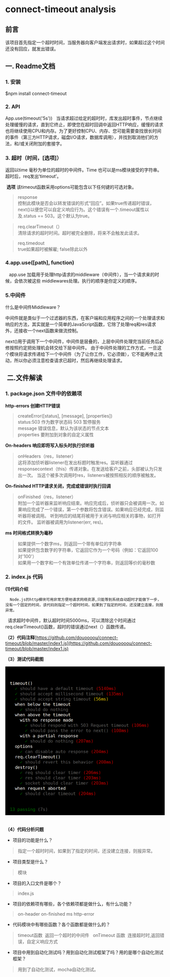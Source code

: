 # connect-timeout analysis
## 前言  
该项目首先指定一个超时时间，当服务器向客户端发出请求时，如果超过这个时间还没有回应，就发出错误。
## 一. Readme文档    
### 1. 安装    
  $npm install connect-timeout
### 2. API  

   App.use(timeout('5s')) 
   当请求超过给定的超时时，库发出超时事件，节点继续处理缓慢的请求，直到它终止，即使您在超时回调中返回HTTP响应，缓慢的请求也将继续使用CPU和内存。为了更好控制CPU、内存、您可能需要查找很长时间的事件（第三方HTTP请求，磁盘I/O请求，数据库调用），并找到取消他们的方法，和/或关闭附加的套接字。 
   
### 3. 超时（时间，[选项]）    
  返回以time 毫秒为单位的超时的中间件。Time 也可以是ms模块接受的字符串。超时后，req发出‘timeout’。 
  
   **选项** 
   该timeout函数采用options可能包含以下任何键的可选对象。    
   >response  
   > 控制此模块是否会以转发错误的形式“回应”。如果true传递超时错误，next()以便您可以自定义响应行为。这个错误有一个.timeout属性以及.status == 503。这个默认为true。  
   
   >req.clearTimeout（）  
   >清除请求的超时时间。超时被完全删除，将来不会触发此请求。  
     
   >req.timedout  
   >true如果超时被解雇; false除此以外  
### 4.app.use([path], function)  
    app.use 加载用于处理http请求的middleware（中间件），当一个请求来的时候，会依次被这些 middlewares处理。执行的顺序是你定义的顺序。
### 5.中间件   
什么是中间件Middleware？  
  
中间件就是类似于一个过滤器的东西，在客户端和应用程序之间的一个处理请求和响应的方法，其实就是一个简单的JavaScript函数，它除了处理req和res请求外，还接收一个next函数来做流控制。  
  
next()用于调用下一个中间件，中间件是层叠的，上层中间件处理完当前任务后必修按照约定把处理机会转交给下层中间件。
由于中间件处理的工作方式，一旦这个模块将请求传递给下一个中间件（为了让你工作，它必须做），它不能再停止流动，所以你必须注意检查请求已超时，然后再继续处理请求。

##  二.文件解读  
### 1. package.json 文件中的依赖项  

 **http-errors 创建HTTP错误**  
>createError([status], [message], [properties])    
>status:503 作为数字状态码 503 暂停服务  
>message 错误信息，默认为该状态的节点文本  
>properties 要附加到对象的自定义属性  

**On-headers 响应即将写入标头时执行侦听器**  
>onHeaders（res，listener）  
>这将添加侦听器listener在发出标题时触发res。监听器通过responsecontext（this）传递对象。在发送给客户之前，头部被认为只发出一次。
当这个被多次调用时res，listeners被按照相反的顺序被触发。  

**On-finished HTTP请求关闭，完成或错误时执行回调**  
>onFinished（res，listener）  
>附加一个监听器来监听响应结束。响应完成后，侦听器只会被调用一次。如果响应完成了一个错误，第一个参数将包含错误。如果响应已经完成，则监听器将被调用。
>听到响应的结尾将被用于关闭与响应相关的事物，如打开的文件。
>监听器被调用为listener(err, res)。  

**ms 时间格式转换为毫秒**  
>如果提供一个数字ms，则返回一个带有单位的字符串  
>如果提供包含数字的字符串，它返回它作为一个号码（例如：它返回100对'100'）  
>如果用一个数字和一个有效单位传递一个字符串，则返回等价的毫秒数  
 
### 2. index.js 代码    

**(1)代码介绍**    

      Node.js的http模块可用非常方便地请求网络资源,只能等到系统自动超时才能做下一步，没有一个固定的时间，该代码则指定一个超时时间，如果到了指定的时间，还没建立连接，则报异常。   
     请求超时中间件，默认超时时间5000ms，可以清除这个时间通过req.clearTimeout()函数，超时的错误通过next（）函数传递。  
       
**（2）代码注释**[https://github.com/douoooou/connect-timeout/blob/master/index1.js](https://github.com/douoooou/connect-timeout/blob/master/index1.js)    
  
**（3）测试代码截图**    

![无法显示](../image/图片1.png)     
  
**（4）代码分析问题**  
+ 项目的功能是什么？
> 指定一个超时时间，如果到了指定的时间，还没建立连接，则报异常。     
+ 项目类型是什么？  
> 模块  
+ 项目的入口文件是哪个？  
> index.js  
+ 项目的依赖项有哪些，各个依赖项都是做什么，有什么功能？  
> on-header on-finished ms http-error  
+ 代码模块中有哪些函数？各个函数都是做什么的？  
> timeout函数  返回一个超时的中间件   
> onTimeout 函数  连接超时时,返回错误，自定义响应方式  
+ 项目中用到自动化测试吗？用到自动化测试框架了吗？用的是哪个自动化测试框架？  
> 用到了自动化测试，mocha自动化测试。  




